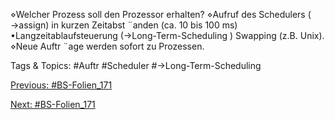 ⋄Welcher Prozess soll den Prozessor erhalten?
⋄Aufruf des Schedulers ( →assign) in kurzen Zeitabst ¨anden (ca. 10 bis 100 ms)
•Langzeitablaufsteuerung (→Long-Term-Scheduling )
Swapping (z.B. Unix).
⋄Neue Auftr ¨age werden sofort zu Prozessen.

   Tags & Topics:
   #Auftr
   #Scheduler
   #→Long-Term-Scheduling

[Previous: #BS-Folien_171](BS-Folien_171.md)

[Next: #BS-Folien_171](BS-Folien_171.md)